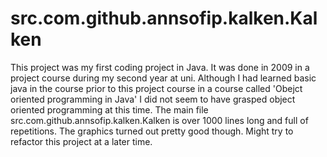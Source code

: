 # src.com.github.annsofip.kalken.Kalken

This project was my first coding project in Java. It was done in 2009 in a project course during my second year at uni.
Although I had learned basic java in the course prior to this project course in a course called 'Obejct oriented
programming in Java' I did not seem to have grasped object oriented programming at this time. The main file src.com.github.annsofip.kalken.Kalken is 
over 1000 lines long and full of repetitions. The graphics turned out pretty good though. Might try to refactor this project
at a later time.

